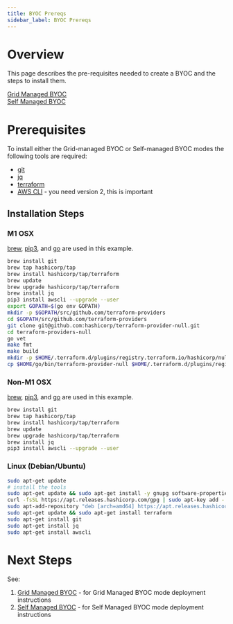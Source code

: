 ```yaml
---
title: BYOC Prereqs
sidebar_label: BYOC Prereqs
---
```


# Overview

This page describes the pre-requisites needed to create a BYOC and the steps to install them.

[Grid Managed BYOC](./adding-custom-cloud-credentials)  
[Self Managed BYOC](./self-managed-byoc)

# Prerequisites

To install either the Grid-managed BYOC or Self-managed BYOC modes the following tools are required:

* [git](https://git-scm.com/)
* [jq](https://stedolan.github.io/jq/)
* [terraform](https://www.terraform.io/)
* [AWS CLI](https://docs.aws.amazon.com/cli/latest/userguide/getting-started-install.html) - you need version 2, this is important

## Installation Steps

### M1 OSX

[brew](https://brew.sh/), [pip3](https://packaging.python.org/guides/tool-recommendations/), and [go](https://go.dev/doc/install) are used in this example.

```bash
brew install git
brew tap hashicorp/tap
brew install hashicorp/tap/terraform
brew update
brew upgrade hashicorp/tap/terraform
brew install jq
pip3 install awscli --upgrade --user
export GOPATH=$(go env GOPATH)
mkdir -p $GOPATH/src/github.com/terraform-providers
cd $GOPATH/src/github.com/terraform-providers
git clone git@github.com:hashicorp/terraform-provider-null.git
cd terraform-providers-null
go vet
make fmt
make build
mkdir -p $HOME/.terraform.d/plugins/registry.terraform.io/hashicorp/null/2.1.2/darwin_arm64
cp $HOME/go/bin/terraform-provider-null $HOME/.terraform.d/plugins/registry.terraform.io/hashicorp/null/2.1.2/darwin_arm64/terraform-provider-null_2.1.2
```

### Non-M1 OSX

[brew](https://brew.sh/), [pip3](https://packaging.python.org/guides/tool-recommendations/), and [go](https://go.dev/doc/install) are used in this example.

```bash
brew install git
brew tap hashicorp/tap
brew install hashicorp/tap/terraform
brew update
brew upgrade hashicorp/tap/terraform
brew install jq
pip3 install awscli --upgrade --user
```

### Linux \(Debian/Ubuntu\)

```bash
sudo apt-get update
# install the tools
sudo apt-get update && sudo apt-get install -y gnupg software-properties-common curl
curl -fsSL https://apt.releases.hashicorp.com/gpg | sudo apt-key add -
sudo apt-add-repository "deb [arch=amd64] https://apt.releases.hashicorp.com $(lsb_release -cs) main"
sudo apt-get update && sudo apt-get install terraform
sudo apt-get install git
sudo apt-get install jq
sudo apt-get install awscli
```

# Next Steps
See:
1. [Grid Managed BYOC](./adding-custom-cloud-credentials) - for Grid Managed BYOC mode deployment instructions
2. [Self Managed BYOC](./self-managed-byoc) - for Self Managed BYOC mode deployment instructions
